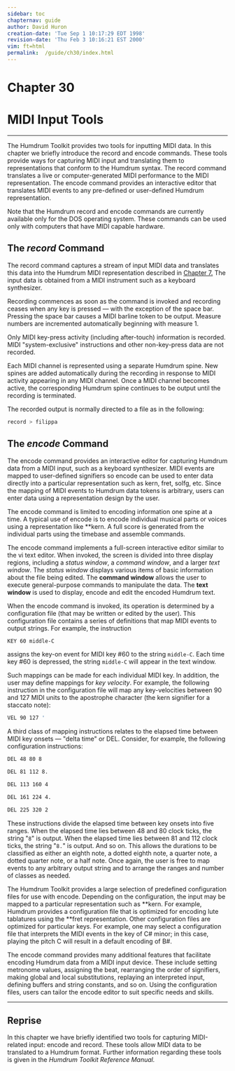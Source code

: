 ```yaml
---
sidebar: toc
chapternav: guide
author: David Huron
creation-date: 'Tue Sep 1 10:17:29 EDT 1998'
revision-date: 'Thu Feb 3 10:16:21 EST 2000'
vim: ft=html
permalink:	/guide/ch30/index.html
---
```


<div class="chapter-heading">
<h1> Chapter 30 </h1>
<h1> MIDI Input Tools </h1>
</div>

------------------------------------------------------------------------


The Humdrum Toolkit provides two tools for inputting MIDI data. In this
chapter we briefly introduce the <span class="tool">record</span> and
<span class="tool">encode</span> commands. These tools provide ways
for capturing MIDI input and translating them to representations that
conform to the Humdrum syntax. The <span class="tool">record</span> command translates a live
or computer-generated MIDI performance to the
<span class="rep">MIDI</span> representation. The <span class="tool">encode</span>
command provides an interactive editor that translates MIDI events to
any pre-defined or user-defined Humdrum representation.

Note that the Humdrum <span class="tool">record</span> and <span class="tool">encode</span> commands are currently
available only for the DOS operating system. These commands can be used
only with computers that have MIDI capable hardware.


The *record* Command
--------------------

The <span class="tool">record</span> command captures a stream of
input MIDI data and translates this data into the Humdrum <span class="rep">MIDI</span>
representation described in [Chapter 7.](/guide/ch07) The input data is
obtained from a MIDI instrument such as a keyboard synthesizer.

Recording commences as soon as the command is invoked and recording
ceases when any key is pressed &mdash; with the exception of the space bar.
Pressing the space bar causes a <span class="rep">MIDI</span> barline token to be output.
Measure numbers are incremented automatically beginning with measure 1.

Only MIDI key-press activity (including after-touch) information is
recorded. MIDI "system-exclusive" instructions and other non-key-press
data are not recorded.

Each MIDI channel is represented using a separate Humdrum spine. New
spines are added automatically during the recording in response to MIDI
activity appearing in any MIDI channel. Once a MIDI channel becomes
active, the corresponding Humdrum spine continues to be output until the
recording is terminated.

The recorded output is normally directed to a file as in the following:

```bash
record > filippa
```


The *encode* Command
--------------------

The <span class="tool">encode</span> command provides an interactive
editor for capturing Humdrum data from a MIDI input, such as a keyboard
synthesizer. MIDI events are mapped to user-defined signifiers so
<span class="tool">encode</span> can be used to enter data directly into a particular
representation such as <span class="rep">kern</span>,
<span class="rep">fret</span>,
<span class="rep">solfg</span>, etc. Since the mapping of
MIDI events to Humdrum data tokens is arbitrary, users can enter data
using a representation design by the user.

The <span class="tool">encode</span> command is limited to encoding information one spine at a
time. A typical use of <span class="tool">encode</span> is to encode individual musical parts
or voices using a representation like \*\*kern. A full score is
generated from the individual parts using the
<span class="tool">timebase</span> and
<span class="tool">assemble</span> commands.

The <span class="tool">encode</span> command implements a full-screen interactive editor
similar to the <span class="unix">vi</span> text editor. When invoked, the screen is divided
into three display regions, including a *status window*, a *command
window*, and a larger *text window*. The *status window* displays
various items of basic information about the file being edited. The
**command window** allows the user to execute general-purpose commands
to manipulate the data. The **text window** is used to display, encode
and edit the encoded Humdrum text.

When the <span class="tool">encode</span> command is invoked, its operation is determined by a
configuration file (that may be written or edited by the user). This
configuration file contains a series of definitions that map MIDI events
to output strings. For example, the instruction

```bash
KEY 60 middle-C
```

assigns the key-on event for MIDI key \#60 to the string `middle-C`.
Each time key \#60 is depressed, the string `middle-C` will appear in
the text window.

Such mappings can be made for each individual MIDI key. In addition, the
user may define mappings for *key velocity*. For example, the following
instruction in the configuration file will map any key-velocities
between 90 and 127 MIDI units to the apostrophe character (the
<span class="rep">kern</span> signifier for a staccato
note):

```bash
VEL 90 127 '
```

A third class of mapping instructions relates to the elapsed time
between MIDI key onsets &mdash; "delta time" or DEL. Consider, for
example, the following configuration instructions:

```bash
DEL 48 80 8
```
```bash
DEL 81 112 8.
```
```bash
DEL 113 160 4
```
```bash
DEL 161 224 4.
```
```bash
DEL 225 320 2
```

These instructions divide the elapsed time between key onsets into five
ranges. When the elapsed time lies between 48 and 80 clock ticks, the
string "`8`" is output. When the elapsed time lies between 81 and 112
clock ticks, the string "`8.`" is output. And so on. This allows the
durations to be classified as either an eighth note, a dotted eighth
note, a quarter note, a dotted quarter note, or a half note. Once again,
the user is free to map events to any arbitrary output string and to
arrange the ranges and number of classes as needed.

The Humdrum Toolkit provides a large selection of predefined
configuration files for use with <span class="tool">encode</span>. Depending on the
configuration, the input may be mapped to a particular representation
such as \*\*kern. For example, Humdrum provides a configuration file
that is optimized for encoding lute tablatures using the \*\*fret
representation. Other configuration files are optimized for particular
keys. For example, one may select a configuration file that interprets
the MIDI events in the key of C\# minor; in this case, playing the pitch
C will result in a default encoding of B\#.

The <span class="tool">encode</span> command provides many additional features that facilitate
encoding Humdrum data from a MIDI input device. These include setting
metronome values, assigning the beat, rearranging the order of
signifiers, making global and local substitutions, replaying an
interpreted input, defining buffers and string constants, and so on.
Using the configuration files, users can tailor the <span class="tool">encode</span> editor to
suit specific needs and skills.

------------------------------------------------------------------------


Reprise
-------

In this chapter we have briefly identified two tools for capturing
MIDI-related input: <span class="tool">encode</span> and
<span class="tool">record</span>. These tools allow MIDI data to be
translated to a Humdrum format. Further information regarding these
tools is given in the *Humdrum Toolkit Reference Manual.*

